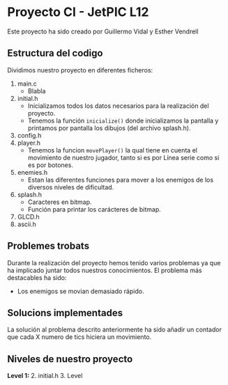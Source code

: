 # Proyecto CI - JetPIC L12

Este proyecto ha sido creado por Guillermo Vidal y Esther Vendrell

## Estructura del codigo

Dividimos nuestro proyecto en diferentes ficheros:
1. main.c
   - Blabla
2. initial.h
   - Inicializamos todos los datos necesarios para la realización del proyecto.
   - Tenemos la función `inicialize()` donde inicializamos la pantalla y printamos por pantalla los dibujos (del archivo splash.h).
3. config.h
4. player.h
   - Tenemos la funcion `movePlayer()` la qual tiene en cuenta el movimiento de nuestro jugador, tanto si es por Línea serie como si es por botones.
5. enemies.h
   - Estan las diferentes funciones para mover a los enemigos de los diversos niveles de dificultad. 
6. splash.h
   - Caracteres en bitmap.
   - Función para printar los carácteres de bitmap.
7. GLCD.h
8. ascii.h

## Problemes trobats

Durante la realización del proyecto hemos tenido varios problemas ya que ha implicado juntar todos nuestros conocimientos. El problema más destacables ha sido:
   - Los enemigos se movian demasiado rápido.

[^note]:
    Uno de nuestros requisitos ha sido no usar delays para solventar este inconveniente.

## Solucions implementades

La solución al problema descrito anteriormente ha sido añadir un contador que cada X numero de tics hiciera un movimiento.

## Niveles de nuestro proyecto

**Level 1:** 
2. initial.h
3. Level
